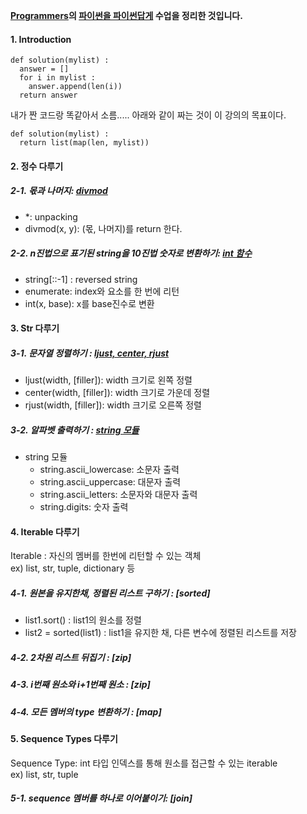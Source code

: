 **[Programmers]의 [파이썬을 파이썬답게] 수업을 정리한 것입니다.**

[Programmers]: https://programmers.co.kr/
[파이썬을 파이썬답게]: https://programmers.co.kr/learn/courses/4008


#### 1. Introduction
```
def solution(mylist) :
  answer = []
  for i in mylist :
    answer.append(len(i))
  return answer
```
내가 짠 코드랑 똑같아서 소름.....
아래와 같이 짜는 것이 이 강의의 목표이다. 

```
def solution(mylist) :
  return list(map(len, mylist))
```


#### 2. 정수 다루기
##### 2-1. 몫과 나머지: [divmod]
  * \*: unpacking
  * divmod(x, y): (몫, 나머지)를 return 한다. 
##### 2-2. n진법으로 표기된 string을 10진법 숫자로 변환하기: [int 함수]
  * string\[::-1\] : reversed string
  * enumerate: index와 요소를 한 번에 리턴
  * int(x, base): x를 base진수로 변환

[divmod]: https://github.com/kim-ji-youn/tutorials/blob/main/Python/divmod.md
[int 함수]: https://github.com/kim-ji-youn/tutorials/blob/main/Python/int.md

#### 3. Str 다루기
##### 3-1. 문자열 정렬하기 : [ljust, center, rjust]
* ljust(width, \[filler\]): width 크기로 왼쪽 정렬
* center(width, \[filler\]): width 크기로 가운데 정렬
* rjust(width, \[filler\]): width 크기로 오른쪽 정렬

##### 3-2. 알파벳 출력하기 : [string 모듈]
* string 모듈
    * string.ascii_lowercase: 소문자 출력
    * string.ascii_uppercase: 대문자 출력
    * string.ascii_letters: 소문자와 대문자 출력
    * string.digits: 숫자 출력

[ljust, center, rjust]: https://github.com/kim-ji-youn/tutorials/blob/main/Python/rjust_center_ljust.md
[string 모듈]: https://github.com/kim-ji-youn/tutorials/blob/main/Python/string_module.md

#### 4. Iterable 다루기
Iterable : 자신의 멤버를 한번에 리턴할 수 있는 객체    
ex) list, str, tuple, dictionary 등
##### 4-1. 원본을 유지한채, 정렬된 리스트 구하기 : [sorted]
* list1.sort() : list1의 원소를 정렬
* list2 = sorted(list1) : list1을 유지한 채, 다른 변수에 정렬된 리스트를 저장

##### 4-2. 2차원 리스트 뒤집기 : [zip]
##### 4-3. i번째 원소와 i+1번째 원소 : [zip]
##### 4-4. 모든 멤버의 type 변환하기 : [map]

#### 5. Sequence Types 다루기
Sequence Type: int 타입 인덱스를 통해 원소를 접근할 수 있는 iterable    
ex) list, str, tuple
##### 5-1. sequence 멤버를 하나로 이어붙이기: [join]




